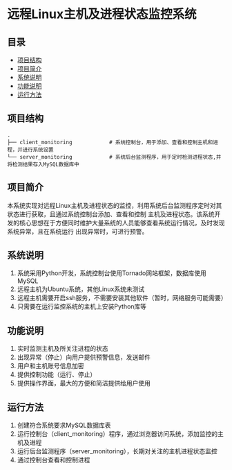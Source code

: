 # 远程Linux主机及进程状态监控系统

## 目录

- [项目结构](#项目结构)
- [项目简介](#项目简介)
- [系统说明](#系统说明)
- [功能说明](#功能说明)
- [运行方法](#运行方法)

## 项目结构

```text
.
├── client_monitoring            # 系统控制台，用于添加、查看和控制主机和进程，并进行系统设置
└── server_monitoring            # 系统后台监测程序，用于定时检测进程状态,并将检测结果存入MySQL数据库中
```


## 项目简介
本系统实现对远程Linux主机及进程状态的监控，利用系统后台监测程序定时对其状态进行获取，且通过系统控制台添加、查看和控制
主机及进程状态。该系统开发的核心思想在于方便同时维护大量系统的人员能够查看系统运行情况，及时发现系统异常，且在系统运行
出现异常时，可进行预警。


## 系统说明
1. 系统采用Python开发，系统控制台使用Tornado网站框架，数据库使用MySQL
2. 远程主机为Ubuntu系统，其他Linux系统未测试
3. 远程主机需要开启ssh服务，不需要安装其他软件（暂时，网络服务可能需要）
4. 只需要在运行监控系统的主机上安装Python库等


## 功能说明
1. 实时监测主机及所关注进程的状态
2. 出现异常（停止）向用户提供预警信息，发送邮件
3. 用户和主机账号信息加密
4. 提供控制功能（运行、停止）
5. 提供操作界面，最大的方便和简洁提供给用户使用


## 运行方法
1. 创建符合系统要求MySQL数据库表
2. 运行控制台（client_monitoring）程序，通过浏览器访问系统，添加监控的主机及进程
3. 运行后台监测程序（server_monitoring），长期对关注的主机进程状态监控
4. 通过控制台查看和控制进程
